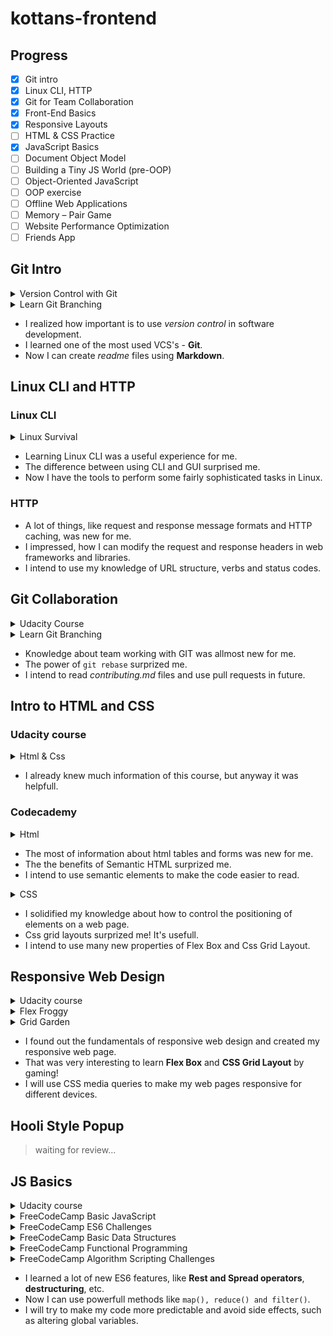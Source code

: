 # kottans-frontend

## Progress

-   [x] Git intro
-   [x] Linux CLI, HTTP
-   [x] Git for Team Collaboration
-   [x] Front-End Basics
-   [x] Responsive Layouts
-   [ ] HTML & CSS Practice
-   [x] JavaScript Basics
-   [ ] Document Object Model
-   [ ] Building a Tiny JS World (pre-OOP)
-   [ ] Object-Oriented JavaScript
-   [ ] OOP exercise
-   [ ] Offline Web Applications
-   [ ] Memory – Pair Game
-   [ ] Website Performance Optimization
-   [ ] Friends App

## Git Intro

<details>
    <summary>Version Control with Git</summary>
    <img src="task_git_intro/version-control.png">
</details>

<details>
    <summary>Learn Git Branching</summary>
    <img src="task_git_intro/gitbranching.png">
</details>

-   I realized how important is to use _version control_ in software development.
-   I learned one of the most used VCS's - **Git**.
-   Now I can create _readme_ files using **Markdown**.

## Linux CLI and HTTP

### Linux CLI

<details>
    <summary>Linux Survival</summary>
    <img src="task_linux_cli/linux.png">
</details>

-   Learning Linux CLI was a useful experience for me.
-   The difference between using CLI and GUI surprised me.
-   Now I have the tools to perform some fairly sophisticated tasks in Linux.

### HTTP

-   A lot of things, like request and response message formats and HTTP caching, was new for me.
-   I impressed, how I can modify the request and response headers in web frameworks and libraries.
-   I intend to use my knowledge of URL structure, verbs and status codes.

## Git Collaboration

<details>
    <summary>Udacity Course</summary>
    <img src="task_git_collaboration/git_remote.png">
</details>

<details>
    <summary>Learn Git Branching</summary>
    <img src="task_git_collaboration/gitbranching.png">
</details>

-   Knowledge about team working with GIT was allmost new for me.
-   The power of `git rebase` surprized me.
-   I intend to read _contributing.md_ files and use pull requests in future.

## Intro to HTML and CSS

### Udacity course

<details>
    <summary>Html & Css</summary>
    <img src="task_html_css_intro/udacity_html&css.png">
</details>

-   I already knew much information of this course, but anyway it was helpfull.

### Codecademy

<details>
    <summary>Html</summary>
    <img src="task_html_css_intro/html.png">
</details>

-   The most of information about html tables and forms was new for me.
-   The the benefits of Semantic HTML surprized me.
-   I intend to use semantic elements to make the code easier to read.

<details>
    <summary>CSS</summary>
    <img src="task_html_css_intro/css.png">
</details>

-   I solidified my knowledge about how to control the positioning of elements on a web page.
-   Css grid layouts surprized me! It's usefull.
-   I intend to use many new properties of Flex Box and Css Grid Layout.

## Responsive Web Design

<details>
    <summary>Udacity course</summary>
    <img src="task_responsive_web_design/udacity.png">
</details>

<details>
    <summary>Flex Froggy</summary>
    <img src="task_responsive_web_design/froggy.png">
</details>

<details>
    <summary>Grid Garden</summary>
    <img src="task_responsive_web_design/grid.png">
</details>

-   I found out the fundamentals of responsive web design and created my responsive web page.
-   That was very interesting to learn **Flex Box** and **CSS Grid Layout** by gaming!
-   I will use CSS media queries to make my web pages responsive for different devices.

## Hooli Style Popup
<!-- 
(demo)[https://alstep07.github.io/]
(Code Base)[https://github.com/alstep07/kottans-frontend/tree/master/task_hooli_style_popup] -->
> waiting for review...

## JS Basics

<details>
    <summary>Udacity course</summary>
    <img src="task_js_basics/udacity-basic-js.png">
</details>

<details>
    <summary>FreeCodeCamp Basic JavaScript</summary>
    <img src="task_js_basics/fcc-basic-js.png">
</details>

<details>
    <summary>FreeCodeCamp ES6 Challenges</summary>
    <img src="task_js_basics/es6.png">
</details>

<details>
    <summary>FreeCodeCamp Basic Data Structures</summary>
    <img src="task_js_basics/basic-data-structures.png">
</details>

<details>
    <summary>FreeCodeCamp Functional Programming</summary>
    <img src="task_js_basics/functional-programming.png">
</details>

<details>
    <summary>FreeCodeCamp Algorithm Scripting Challenges</summary>
    <img src="task_js_basics/intermediate-algorithm.png">
</details>

- I learned a lot of new ES6 features, like **Rest and Spread operators**, **destructuring**, etc.
- Now I can use powerfull methods like `map(), reduce() and filter()`.
- I will try to make my code more predictable and avoid side effects, such as altering global variables.

## 




